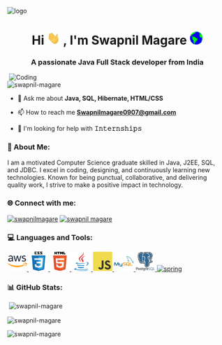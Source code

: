 ![logo]([https://github.com/Swapnil-Magare/Swapnil-Magare/blob/main/White%20Minimalist%20Corporate%20Personal%20Profile%20LinkedIn%20Banner.png](https://user-images.githubusercontent.com/74038190/221352995-5ac18bdf-1a19-4f99-bbb6-77559b220470.gif)])
<h1 align="center">Hi <a target="_blank">
    <img src="https://github.com/theashishgavade/theashishgavade/blob/master/GIF/Hi.gif" width="30px" height="30px" />
  </a>, I'm Swapnil Magare <a target="_blank">
    <img src="https://github.com/theashishgavade/theashishgavade/blob/master/GIF/Earth.gif" width="30px" height="30px" style="max-width:100%;">
  </a></h1>
<h3 align="center">A passionate Java Full Stack developer from India</h3>

<img align="right" alt="Coding" width="500" src="https://i.pinimg.com/originals/fa/7b/4b/fa7b4bdc3b2f73e749e5c2c646d4ae13.gif">

<p align="left"> <img src="https://komarev.com/ghpvc/?username=swapnil-magare&label=Profile%20views&color=0e75b6&style=flat" alt="swapnil-magare" /> </p>

- 💬 Ask me about **Java, SQL, Hibernate, HTML/CSS**

- 📫 How to reach me **Swapnilmagare0907@gmail.com**

- 🤔 I'm looking for help with **𝙸𝚗𝚝𝚎𝚛𝚗𝚜𝚑𝚒𝚙𝚜**


<h3 align="left">💫 About Me:</h3>
<p align="left">
I am a motivated Computer Science graduate skilled in Java, J2EE, SQL, and JDBC. I excel in coding, designing, and continuously learning new technologies. Known for being punctual, collaborative, and delivering quality work, I strive to make a positive impact in technology.
</p>

<h3 align="left">🌐 Connect with me:</h3>
<p align="left">
<a href="https://linkedin.com/in/swapnilmagare" target="blank"><img align="center" src="https://raw.githubusercontent.com/rahuldkjain/github-profile-readme-generator/master/src/images/icons/Social/linked-in-alt.svg" alt="swapnilmagare" height="30" width="40" /></a>
<a href="https://www.hackerrank.com/swapnil magare" target="blank"><img align="center" src="https://raw.githubusercontent.com/rahuldkjain/github-profile-readme-generator/master/src/images/icons/Social/hackerrank.svg" alt="swapnil magare" height="30" width="40" /></a>
</p>
<h3 align="left">💻 Languages and Tools:</h3>
<p align="left">
  <a href="https://aws.amazon.com" target="_blank" rel="noreferrer">
    <img src="https://raw.githubusercontent.com/devicons/devicon/master/icons/amazonwebservices/amazonwebservices-original-wordmark.svg" alt="aws" width="45" height="45" />
  </a>
  <a href="https://www.w3schools.com/css/" target="_blank" rel="noreferrer">
    <img src="https://raw.githubusercontent.com/devicons/devicon/master/icons/css3/css3-original-wordmark.svg" alt="css3" width="45" height="45" />
  </a>
  <a href="https://www.w3.org/html/" target="_blank" rel="noreferrer">
    <img src="https://raw.githubusercontent.com/devicons/devicon/master/icons/html5/html5-original-wordmark.svg" alt="html5" width="45" height="45" />
  </a>
  <a href="https://www.java.com" target="_blank" rel="noreferrer">
    <img src="https://raw.githubusercontent.com/devicons/devicon/master/icons/java/java-original.svg" alt="java" width="45" height="45" />
  </a>
  <a href="https://developer.mozilla.org/en-US/docs/Web/JavaScript" target="_blank" rel="noreferrer">
    <img src="https://raw.githubusercontent.com/devicons/devicon/master/icons/javascript/javascript-original.svg" alt="javascript" width="45" height="45" />
  </a>
  <a href="https://www.mysql.com/" target="_blank" rel="noreferrer">
    <img src="https://raw.githubusercontent.com/devicons/devicon/master/icons/mysql/mysql-original-wordmark.svg" alt="mysql" width="45" height="45" />
  </a>
  <a href="https://www.postgresql.org" target="_blank" rel="noreferrer">
    <img src="https://raw.githubusercontent.com/devicons/devicon/master/icons/postgresql/postgresql-original-wordmark.svg" alt="postgresql" width="45" height="45" />
  </a>
  <a href="https://spring.io/" target="_blank" rel="noreferrer">
    <img src="https://www.vectorlogo.zone/logos/springio/springio-icon.svg" alt="spring" width="45" height="45" />
  </a>
</p>


<h3 align="left"> 📊 GitHub Stats:</h3>
<p>
  &nbsp;<img align="center" 
  src="https://github-readme-stats.vercel.app/api?username=swapnil-magare&show_icons=true&locale=en&theme=dark&hide_border=false&include_all_commits=true&count_private=true" 
  alt="swapnil-magare" />
  
</p>

  <img align="center" 
  src="https://github-readme-streak-stats.herokuapp.com/?user=swapnil-magare&theme=dark&hide_border=false" 
  alt="swapnil-magare" />
</p>
<p>
  <img align="left" 
  src="https://github-readme-stats.vercel.app/api/top-langs?username=swapnil-magare&show_icons=true&locale=en&layout=compact&theme=dark&hide_border=false" 
  alt="swapnil-magare" />
</p>

